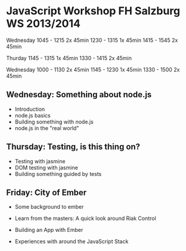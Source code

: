 JavaScript Workshop FH Salzburg WS 2013/2014
============================================

Wednesday
1045 - 1215 2x 45min
1230 - 1315 1x 45min
1415 - 1545 2x 45min

Thurday
1145 - 1315 1x 45min
1330 - 1415 2x 45min

Wednesday
1000 - 1130 2x 45min
1145 - 1230 1x 45min
1330 - 1500 2x 45min

Wednesday: Something about node.js
--------------------------------
- Introduction
- node.js basics
- Building something with node.js
- node.js in the "real world"


Thursday: Testing, is this thing on?
------------------------------------
- Testing with jasmine
- DOM testing with jasmine
- Building something guided by tests


Friday: City of Ember
---------------------
- Some background to ember
- Learn from the masters: A quick look around Riak Control
- Building an App with Ember

- Experiences with around the JavaScript Stack
